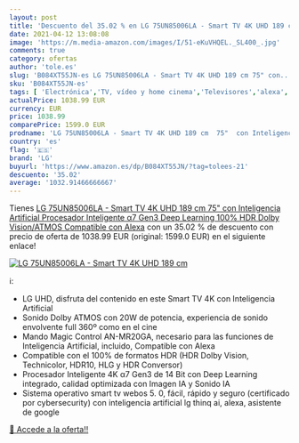 ```yaml
---
layout: post
title: 'Descuento del 35.02 % en LG 75UN85006LA - Smart TV 4K UHD 189 cm '
date: 2021-04-12 13:08:08
image: 'https://m.media-amazon.com/images/I/51-eKuVHQEL._SL400_.jpg'
comments: true
category: ofertas
author: 'tole.es'
slug: 'B084XT55JN-es LG 75UN85006LA - Smart TV 4K UHD 189 cm 75" con...'
sku: 'B084XT55JN-es'
tags: [ 'Electrónica','TV, vídeo y home cinema','Televisores','alexa','lg', ]
actualPrice: 1038.99 EUR
currency: EUR
price: 1038.99
comparePrice: 1599.0 EUR
prodname: 'LG 75UN85006LA - Smart TV 4K UHD 189 cm  75"  con Inteligencia Artificial  Procesador Inteligente α7 Gen3  Deep Learning  100% HDR  Dolby Vision/ATMOS  Compatible con Alexa'
country: 'es'
flag: '🇪🇸'
brand: 'LG'
buyurl: 'https://www.amazon.es/dp/B084XT55JN/?tag=tolees-21'
descuento: '35.02'
average: '1032.91466666667'
---
```


Tienes [LG 75UN85006LA - Smart TV 4K UHD 189 cm  75"  con Inteligencia Artificial  Procesador Inteligente α7 Gen3  Deep Learning  100% HDR  Dolby Vision/ATMOS  Compatible con Alexa](https://www.amazon.es/dp/B084XT55JN/?tag=tolees-21) con un 35.02 % de descuento con precio de oferta de 1038.99 EUR (original: 1599.0 EUR) en el siguiente enlace!

[![LG 75UN85006LA - Smart TV 4K UHD 189 cm ](https://m.media-amazon.com/images/I/51-eKuVHQEL._SL400_.jpg)](https://www.amazon.es/dp/B084XT55JN/?tag=tolees-21)

ℹ️:

- LG UHD, disfruta del contenido en este Smart TV 4K con Inteligencia Artificial
- Sonido Dolby ATMOS con 20W de potencia, experiencia de sonido envolvente full 360º como en el cine
- Mando Magic Control AN-MR20GA, necesario para las funciones de Inteligencia Artificial, incluido, Compatible con Alexa
- Compatible con el 100% de formatos HDR (HDR Dolby Vision, Technicolor, HDR10, HLG y HDR Conversor)
- Procesador Inteligente 4K α7 Gen3 de 14 Bit con Deep Learning integrado, calidad optimizada con Imagen IA y Sonido IA
- Sistema operativo smart tv webos 5. 0, fácil, rápido y seguro (certificado por cybersecurity) con inteligencia artificial lg thinq ai, alexa, asistente de google

[🛒 Accede a la oferta!!](https://www.amazon.es/dp/B084XT55JN/?tag=tolees-21)
